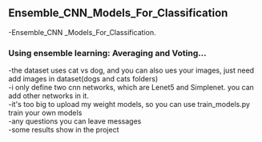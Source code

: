 ## Ensemble_CNN_Models_For_Classification
-Ensemble_CNN _Models_For_Classification.

### Using ensemble learning: Averaging and Voting...

-the dataset uses cat vs dog, and you can also ues your images, just need add images in dataset(dogs and cats folders)
<br>
-i only define two cnn networks, which are Lenet5 and Simplenet. you can add other networks in it.
<br>
-it's too big to upload my weight models, so you can use train_models.py train your own models
<br>
-any questions you can leave messages
<br>
-some results show in the project

